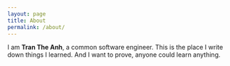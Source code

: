 ```yaml
---
layout: page
title: About
permalink: /about/
---
```


I am **Tran The Anh**, a common software engineer. This is the place I write down things I learned. And I want to prove, anyone could learn anything.
